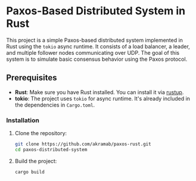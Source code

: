 # Paxos-Based Distributed System in Rust

This project is a simple Paxos-based distributed system implemented in Rust using the `tokio` async runtime. It consists of a load balancer, a leader, and multiple follower nodes communicating over UDP. The goal of this system is to simulate basic consensus behavior using the Paxos protocol.

<!-- ## Features
- **Client Request Handling**: The client sends a request to the load balancer, which forwards it to a leader or follower.
- **Leader-Follower Communication**: The leader broadcasts requests to followers and waits for majority acknowledgment.
- **Load Balancing**: The load balancer distributes client requests to different nodes (leader or followers) using round-robin logic.

## System Architecture
- **Leader**: Coordinates the requests by broadcasting them to the followers and collects acknowledgments.
- **Followers**: Receive broadcasted requests and send acknowledgments back to the leader.
- **Load Balancer**: Forwards client requests to different nodes and handles routing responses back to the client. -->

## Prerequisites
- **Rust**: Make sure you have Rust installed. You can install it via [rustup](https://rustup.rs/).
- **tokio**: The project uses `tokio` for async runtime. It's already included in the dependencies in `Cargo.toml`.

### Installation
1. Clone the repository:
   ```bash
   git clone https://github.com/akramab/paxos-rust.git
   cd paxos-distributed-system
   ```
2. Build the project:
   ```bash
   cargo build
   ```

<!-- ## Running the System

### Step 1: Start the Load Balancer
The load balancer listens for client requests and forwards them to the leader or followers.

```bash
cargo run -- load_balancer 127.0.0.1:8000
```

### Step 2: Start the Leader
Start the leader node. The leader handles requests and coordinates with the followers.

```bash
cargo run -- leader <address> <load_balancer> <shard_count> <parity_count>
```

### Step 3: Start the Followers
You can run multiple followers. Each follower registers with the leader and the load balancer.

```bash
cargo run -- follower <address> <leader_address> <load_balancer> <shard_count> <parity_count>
```

Run as many followers as needed by specifying different ports for each:
```bash
cargo run -- follower 127.0.0.1:8082 127.0.0.1:8080 127.0.0.1:8000 4 2
cargo run -- follower 127.0.0.1:8083 127.0.0.1:8080 127.0.0.1:8000 4 2
```

### Step 4: Send Requests via Netcat or Client
Use `nc` (Netcat) to simulate a client sending requests to the load balancer:

```bash
echo "test message" | nc -u 127.0.0.1 8000
```

Alternatively, use the client program to send huge chunks of code at once

```bash
cargo run -- client 127.0.0.1:8000 "SET A " "f" 50
cargo run -- client 127.0.0.1:8000 "GET A"
```

You should see the request being processed by the leader and followers in the logs, and the response will be forwarded back to the client through the load balancer.

## Future Improvements
- **Fault Tolerance**: Implement retry mechanisms for follower failures.
- **Scalability**: Improve load balancer to dynamically scale with the number of nodes.
- **Multicast Support**: Enhance leader-to-follower communication using multicast. -->
